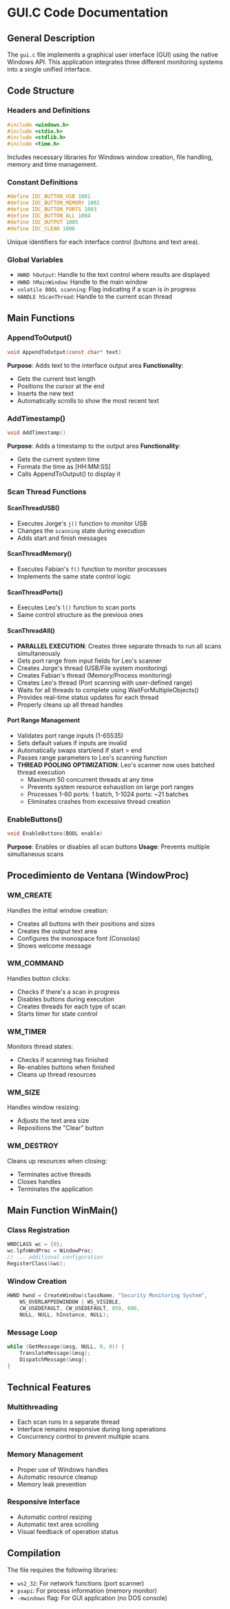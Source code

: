 # GUI.C Code Documentation

## General Description
The `gui.c` file implements a graphical user interface (GUI) using the native Windows API. This application integrates three different monitoring systems into a single unified interface.

## Code Structure

### Headers and Definitions
```c
#include <windows.h>
#include <stdio.h>
#include <stdlib.h>
#include <time.h>
```
Includes necessary libraries for Windows window creation, file handling, memory and time management.

### Constant Definitions
```c
#define IDC_BUTTON_USB 1001
#define IDC_BUTTON_MEMORY 1002  
#define IDC_BUTTON_PORTS 1003
#define IDC_BUTTON_ALL 1004
#define IDC_OUTPUT 1005
#define IDC_CLEAR 1006
```
Unique identifiers for each interface control (buttons and text area).

### Global Variables
- `HWND hOutput`: Handle to the text control where results are displayed
- `HWND hMainWindow`: Handle to the main window
- `volatile BOOL scanning`: Flag indicating if a scan is in progress
- `HANDLE hScanThread`: Handle to the current scan thread

## Main Functions

### AppendToOutput()
```c
void AppendToOutput(const char* text)
```
**Purpose**: Adds text to the interface output area
**Functionality**: 
- Gets the current text length
- Positions the cursor at the end
- Inserts the new text
- Automatically scrolls to show the most recent text

### AddTimestamp()
```c
void AddTimestamp()
```
**Purpose**: Adds a timestamp to the output area
**Functionality**:
- Gets the current system time
- Formats the time as [HH:MM:SS]
- Calls AppendToOutput() to display it

### Scan Thread Functions

#### ScanThreadUSB()
- Executes Jorge's `j()` function to monitor USB
- Changes the `scanning` state during execution
- Adds start and finish messages

#### ScanThreadMemory()
- Executes Fabian's `f()` function to monitor processes
- Implements the same state control logic

#### ScanThreadPorts()
- Executes Leo's `l()` function to scan ports
- Same control structure as the previous ones

#### ScanThreadAll()
- **PARALLEL EXECUTION**: Creates three separate threads to run all scans simultaneously
- Gets port range from input fields for Leo's scanner
- Creates Jorge's thread (USB/File system monitoring)
- Creates Fabian's thread (Memory/Process monitoring)  
- Creates Leo's thread (Port scanning with user-defined range)
- Waits for all threads to complete using WaitForMultipleObjects()
- Provides real-time status updates for each thread
- Properly cleans up all thread handles

#### Port Range Management
- Validates port range inputs (1-65535)
- Sets default values if inputs are invalid
- Automatically swaps start/end if start > end
- Passes range parameters to Leo's scanning function
- **THREAD POOLING OPTIMIZATION**: Leo's scanner now uses batched thread execution
  - Maximum 50 concurrent threads at any time
  - Prevents system resource exhaustion on large port ranges
  - Processes 1-60 ports: 1 batch, 1-1024 ports: ~21 batches
  - Eliminates crashes from excessive thread creation

### EnableButtons()
```c
void EnableButtons(BOOL enable)
```
**Purpose**: Enables or disables all scan buttons
**Usage**: Prevents multiple simultaneous scans

## Procedimiento de Ventana (WindowProc)

### WM_CREATE
Handles the initial window creation:
- Creates all buttons with their positions and sizes
- Creates the output text area
- Configures the monospace font (Consolas)
- Shows welcome message

### WM_COMMAND
Handles button clicks:
- Checks if there's a scan in progress
- Disables buttons during execution
- Creates threads for each type of scan
- Starts timer for state control

### WM_TIMER
Monitors thread states:
- Checks if scanning has finished
- Re-enables buttons when finished
- Cleans up thread resources

### WM_SIZE
Handles window resizing:
- Adjusts the text area size
- Repositions the "Clear" button

### WM_DESTROY
Cleans up resources when closing:
- Terminates active threads
- Closes handles
- Terminates the application

## Main Function WinMain()

### Class Registration
```c
WNDCLASS wc = {0};
wc.lpfnWndProc = WindowProc;
// ... additional configuration
RegisterClass(&wc);
```

### Window Creation
```c
HWND hwnd = CreateWindow(className, "Security Monitoring System",
    WS_OVERLAPPEDWINDOW | WS_VISIBLE,
    CW_USEDEFAULT, CW_USEDEFAULT, 850, 600,
    NULL, NULL, hInstance, NULL);
```

### Message Loop
```c
while (GetMessage(&msg, NULL, 0, 0)) {
    TranslateMessage(&msg);
    DispatchMessage(&msg);
}
```

## Technical Features

### Multithreading
- Each scan runs in a separate thread
- Interface remains responsive during long operations
- Concurrency control to prevent multiple scans

### Memory Management
- Proper use of Windows handles
- Automatic resource cleanup
- Memory leak prevention

### Responsive Interface
- Automatic control resizing
- Automatic text area scrolling
- Visual feedback of operation status

## Compilation
The file requires the following libraries:
- `ws2_32`: For network functions (port scanner)
- `psapi`: For process information (memory monitor)
- `-mwindows` flag: For GUI application (no DOS console)
